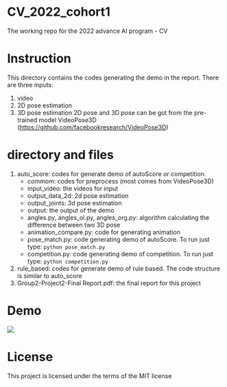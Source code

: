 # CV_2022_cohort1
The working repo for the 2022 advance AI program - CV
# Instruction 
This directory contains the codes generating the demo in the report. There are three inputs:
1. video
2. 2D pose estimation 
3. 3D pose estimation
2D pose and 3D pose can be got from the pre-trained model VideoPose3D (https://github.com/facebookresearch/VideoPose3D)

# directory and files
1. auto_score: codes for generate demo of autoScore or competition. 
    + commom: codes for preprocess (most comes from VideoPose3D)
    + input_video: the videos for input
    + output_data_2d: 2d pose estimation 
    + output_joints: 3d pose estimation
    + output: the output of the demo
    + angles.py, angles_ol.py, angles_org.py: algorithm calculating the difference between two 3D pose 
    + animation_compare.py: code for generating animation
    + pose_match.py: code generating demo of autoScore. To run just type: `python pose_match.py`
    + competition.py: code generating demo of competition. To run just type: `python competition.py`
2. rule_based: codes for generate demo of rule based. The code structure is similar to auto_score
3. Group2-Project2-Final Report.pdf: the final report for this project
# Demo
![](https://github.com/DS-XL/CV_2022_cohort1/tree/group2/auto_score/output/output_bl_teacher_bad_student_2_compare.gif)
# License
This project is licensed under the terms of the MIT license

